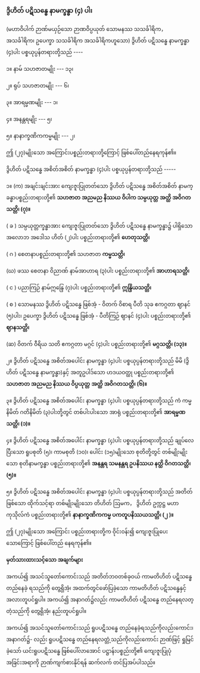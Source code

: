 ### ဒွိဟိတ် ပဋိသန္ဓေ နာမက္ခန္ဓာ (၄) ပါး

(မဟာဝိပါက် ဉာဏ်မယှဉ်သော ဉာဏဝိပ္ပယုတ် သောမနဿ သသင်္ခါရိက， အသင်္ခါရိက၊ ဥပေက္ခာ
သသင်္ခါရိက အသင်္ခါရိကဟူသော) ဒွိဟိတ် ပဋိသန္ဓေ နာမက္ခန္ဓာ (၄)ပါး ပစ္စယုပ္ပန်တရားတို့သည် ----

၁။ နာမ် သဟဇာတမျိုး --- ၁၃၊

၂။ ရုပ် သဟဇာတမျိုး --- ၆၊

၃။ အာရမ္မဏမျိုး --- ၁၊

၄။ အနန္တရမျိုး --- ၅၊

၅။ နာနာက္ခဏိကကမ္မမျိုး --- ၂၊

ဤ (၂၇)မျိုးသော အကြောင်းပစ္စည်းတရားတို့ကြောင့် ဖြစ်ပေါ်တည်နေရကုန်၏။

ဒွိဟိတ် ပဋိသန္ဓေ အစိတ်အစိတ် နာမက္ခန္ဓာ (၄)ပါး ပစ္စယုပ္ပန်တရားတို့သည် -----

၁။ (က) အချင်းချင်းအား ကျေးဇူးပြုတတ်သော ဒွိဟိတ် ပဋိသန္ဓေ အစိတ်အစိတ် နာမက္ခန္ဓာပစ္စည်းတရားတို့၏
**သဟဇာတ အညမည နိဿယ ဝိပါက သမ္ပယုတ္တ အတ္ထိ အဝိဂတသတ္တိ၊ (၇)။**

( ခ ) သမ္ပယုတ္တက္ခန္ဓာအား ကျေးဇူးပြုတတ်သော ဒွိဟိတ် ပဋိသန္ဓေ နာမက္ခန္ဓာ၌ ပါရှိသော အလောဘ
အဒေါသ ဟိတ် (၂)ပါး ပစ္စည်းတရားတို့၏ **ဟေတုသတ္တိ၊**

( ဂ ) စေတနာပစ္စည်းတရားတို့၏ သဟဇာတ **ကမ္မသတ္တိ၊**

(ဃ) ဖဿ စေတနာ ဝိညာဏ် နာမ်အာဟာရ (၃)ပါး ပစ္စည်းတရားတို့၏ **အာဟာရသတ္တိ၊**

( င ) ပညာကြဉ် နာမ်ဣန္ဒြေ (၇)ပါး ပစ္စည်းတရားတို့၏ **ဣန္ဒြိယသတ္တိ၊**

( စ ) သောမနဿ ဒွိဟိတ် ပဋိသန္ဓေ ဖြစ်အံ့ - ဝိတက် ဝိစာရ ပီတိ သုခ ဧကဂ္ဂတာ ဈာနင် (၅)ပါး၊
ဥပေက္ခာ ဒွိဟိတ် ပဋိသန္ဓေ ဖြစ်အံ့ - ပီတိကြဉ် ဈာနင် (၄)ပါး ပစ္စည်းတရားတို့၏ **ဈာနသတ္တိ၊**

(ဆ) ဝိတက် ဝီရိယ သတိ ဧကဂ္ဂတာ မဂ္ဂင် (၄)ပါး ပစ္စည်းတရားတို့၏ **မဂ္ဂသတ္တိ၊ (၁၃)။**

၂။ ဒွိဟိတ် ပဋိသန္ဓေ အစိတ်အပေါင်း နာမက္ခန္ဓာ (၄)ပါး ပစ္စယုပ္ပန်တရားတို့သည် မိမိ (ဒွိဟိတ် ပဋိသန္ဓေ
နာမက္ခန္ဓာ)နှင့် အတူဥပါဒ်သော ဟဒယဝတ္ထု ပစ္စည်းတရားတို့၏ **သဟဇာတ အညမည နိဿယ ဝိပ္ပယုတ္တ**
**အတ္ထိ အဝိဂတသတ္တိ၊ (၆)။**

၃။ ဒွိဟိတ် ပဋိသန္ဓေ အစိတ်အပေါင်း နာမက္ခန္ဓာ (၄)ပါး ပစ္စယုပ္ပန်တရားတို့သည် ကံ ကမ္မနိမိတ် ဂတိနိမိတ်
(၃)ပါးတို့တွင် တစ်ပါးပါးသော အာရုံ ပစ္စည်းတရားတို့၏ **အာရမ္မဏသတ္တိ၊ (၁)။**

၄။ ဒွိဟိတ် ပဋိသန္ဓေ အစိတ်အပေါင်း နာမက္ခန္ဓာ (၄)ပါး ပစ္စယုပ္ပန်တရားတို့သည် ချုပ်လေပြီးသော ရူပစုတိ
(၅)၊ ကာမစုတိ (၁၀)၊ ပေါင်း (၁၅)မျိုးသော စုတိတို့တွင် တစ်မျိုးမျိုးသော စုတိနာမက္ခန္ဓာ ပစ္စည်းတရားတို့၏
**အနန္တရ သမနန္တရ ဥပနိဿယ နတ္ထိ ဝိဂတသတ္တိ၊ (၅)။**

၅။ ဒွိဟိတ် ပဋိသန္ဓေ အစိတ်အပေါင်း နာမက္ခန္ဓာ (၄)ပါး ပစ္စယုပ္ပန်တရားတို့သည် အတိတ်ဖြစ်သော
ထိုက်သင့်ရာ တစ်မျိုးမျိုးသော တိဟိတ် ဩမက， ဒွိဟိတ် ဥက္ကဋ္ဌ မဟာကုသိုလ်ကံ ပစ္စည်းတရားတို့၏
**နာနာက္ခဏိကကမ္မ ပကတူပနိဿယသတ္တိ၊ (၂ )။**

ဤ (၂၇)မျိုးသော အကြောင်း ပစ္စည်းတရားတို့က ဝိုင်းဝန်း၍ ကျေးဇူးပြုပေးသောကြောင့် ဖြစ်ပေါ်တည်
နေရကုန်၏။

**မှတ်သားထားသင့်သော အချက်များ**

အကယ်၍ အသင်သူတော်ကောင်းသည် အတိတ်ဘ၀တစ်ခုဝယ် ကာမတိဟိတ် ပဋိသန္ဓေ တည်နေခဲ့
ရသည်ကို တွေ့ရှိအံ့၊ အထက်တွင်ဖော်ပြခဲ့သော ကာမတိဟိတ် ပဋိသန္ဓေနှင့် အလားတူပင်ရှုပါ။ အကယ်၍
အနာဂတ်၌လည်း ကာမတိဟိတ် ပဋိသန္ဓေ တည်နေရလတ္တံ့သည်ကို တွေ့ရှိအံ့၊ နည်းတူပင်ရှုပါ။

အကယ်၍ အသင်သူတော်ကောင်းသည် ရူပပဋိသန္ဓေ တည်နေခဲ့ရသည်ကိုလည်းကောင်း၊ အနာဂတ်၌-
လည်း ရူပပဋိသန္ဓေ တည်နေရလတ္တံ့သည်ကိုလည်းကောင်း ဉာဏ်ဖြင့် ရှုမြင်ခဲ့သော် ယင်းရူပပဋိသန္ဓေ
ဖြစ်ပေါ်လာအောင် ပဋ္ဌာန်းပစ္စည်းတို့၏ ကျေးဇူးပြုပုံ အခြင်းအရာကို ဉာဏ်ကျက်စားနိုင်ရန် ဆက်လက်
တင်ပြအပ်ပါသည်။